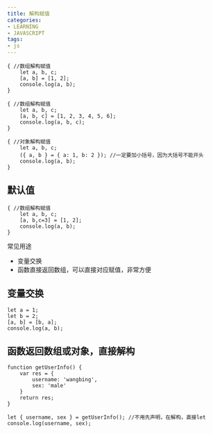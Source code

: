 ```yaml
---
title: 解构赋值
categories: 
- LEARNING
- JAVASCRIPT
tags:
- js
---
```


```
{ //数组解构赋值
    let a, b, c;
    [a, b] = [1, 2];
    console.log(a, b);
}

{ //数组解构赋值
    let a, b, c;
    [a, b, c] = [1, 2, 3, 4, 5, 6];
    console.log(a, b, c);
}

{ //对象解构赋值
    let a, b, c;
    ({ a, b } = { a: 1, b: 2 }); //一定要加小括号，因为大括号不能开头
    console.log(a, b);
}
```

## 默认值

```
{ //数组解构赋值
    let a, b, c;
    [a, b,c=3] = [1, 2];
    console.log(a, b);
}
```

常见用途
- 变量交换
- 函数直接返回数组，可以直接对应赋值，非常方便




## 变量交换
```
let a = 1;
let b = 2;
[a, b] = [b, a];
console.log(a, b);
```
## 函数返回数组或对象，直接解构
```
function getUserInfo() {
    var res = {
        username: 'wangbing',
        sex: 'male'
    }
    return res;
}

let { username, sex } = getUserInfo(); //不用先声明，在解构，直接let
console.log(username, sex);
```


